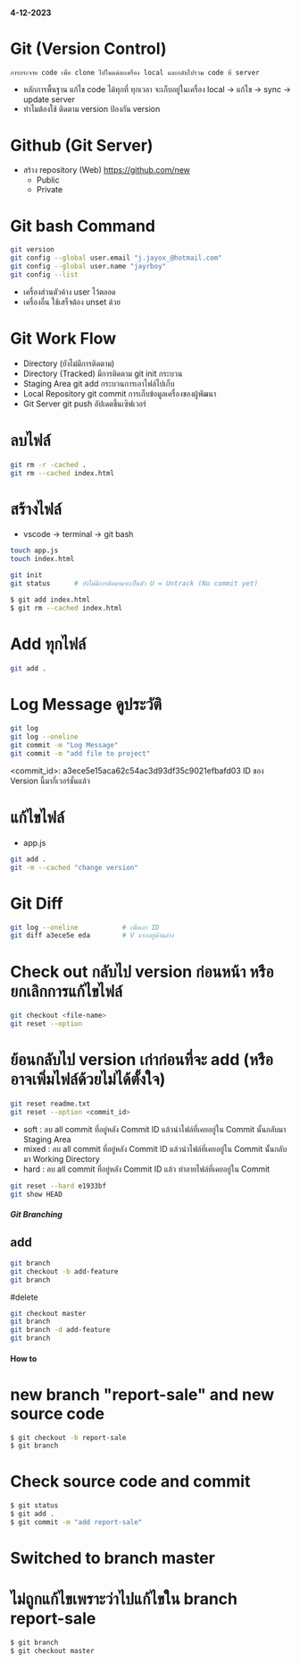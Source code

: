 #### 4-12-2023

# Git (Version Control)
	การกระจาย code เพื่อ clone ไปในแต่ละเครื่อง local และกลับไปรวม code ที่ server

- หลักการพื้นฐาน
	แก้ไข code ได้ทุกที่ ทุกเวลา จะเก็บอยู่ในเครื่อง local -> แก้ไข -> sync -> update server
- ทำไมต้องใช้
	ติดตาม version
	ป้องกัน version


# Github (Git Server)
- สร้าง repository (Web)
	https://github.com/new
	- Public
	- Private

# Git bash Command

```sh
git version
git config --global user.email "j.jayox_@hotmail.com"
git config --global user.name "jayrboy"
git config --list
```

- เครื่องส่วนตัวค้าง user ไว้ตลอด
- เครื่องอื่น ใช้เสร็จต้อง unset ด้วย

# Git Work Flow
- Directory (ยังไม่มีการติดตาม)					
- Directory (Tracked) มีการติดตาม	git init		กระบวน
- Staging Area			git add		กระบวนการเอาไฟล์ไปเก็บ
- Local Repository		git commit      การเก็บข้อมูลเครื่องของผู้พัฒนา
- Git Server			git push 	อัปเดตขึ้นเซิฟเวอร์

# ลบไฟล์

```sh
git rm -r -cached .
git rm --cached index.html
```

# สร้างไฟล์
- vscode -> terminal -> git bash

```sh
touch app.js
touch index.html

git init
git status		# ยังไม่มีการติดตามจะเป็นตัว U = Untrack (No commit yet)

$ git add index.html				
$ git rm --cached index.html		
```

# Add ทุกไฟล์

```sh
git add .
```

# Log Message ดูประวัติ

```sh
git log
git log --oneline
git commit -m "Log Message"
git commit -m "add file to project"
```
<commit_id>: a3ece5e15aca62c54ac3d93df35c9021efbafd03
ID ของ Version นี้มากี่เวอร์ชั่นแล้ว

# แก้ไขไฟล์
- app.js

```sh
git add .
git -m --cached "change version"
```

# Git Diff

```sh
git log --oneline   		# เพื่อเอา ID
git diff a3ece5e eda		# V แรกอยู่ด้านล่าง
```

# Check out  กลับไป version ก่อนหน้า หรือ ยกเลิกการแก้ไขไฟล์

```sh
git checkout <file-name>
git reset --option
```

# ย้อนกลับไป version เก่าก่อนที่จะ add (หรืออาจเพิ่มไฟล์ด้วยไม่ได้ตั้งใจ)

```sh
git reset readme.txt
git reset --option <commit_id>
```
-	soft	: ลบ all commit ที่อยู่หลัง Commit ID แล้วนำไฟล์ที่เคยอยู่ใน Commit นั้นกลับมา Staging Area
-	mixed	: ลบ all commit ที่อยู่หลัง Commit ID แล้วนำไฟล์ที่เคยอยู่ใน Commit นั้นกลับมา Working Directory
-	hard	: ลบ all commit ที่อยู่หลัง Commit ID แล้ว ทำลายไฟล์ที่เคยอยู่ใน Commit

```sh
git reset --hard e1933bf
git show HEAD
```


##### Git Branching
## add

```sh
git branch
git checkout -b add-feature
git branch
```

#delete

```sh
git checkout master
git branch
git branch -d add-feature
git branch
```

#### How to
# new branch "report-sale" and new source code

```sh
$ git checkout -b report-sale
$ git branch
```

# Check source code and commit

```sh
$ git status
$ git add .
$ git commit -m "add report-sale"
```

# Switched to branch master
# ไม่ถูกแก้ไขเพราะว่าไปแก้ไขใน branch report-sale

```sh
$ git branch
$ git checkout master
```
